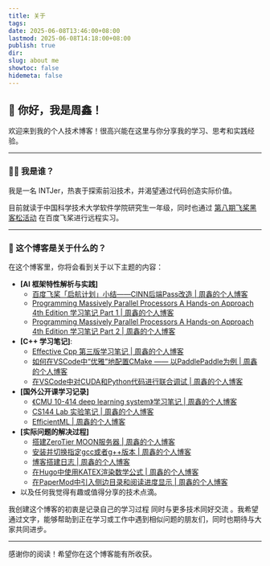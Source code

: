 ```yaml
---
title: 关于
tags: 
date: 2025-06-08T13:46:00+08:00
lastmod: 2025-06-08T14:18:00+08:00
publish: true
dir: 
slug: about me
showtoc: false
hidemeta: false
---
```


## 👋 你好，我是周鑫！

欢迎来到我的个人技术博客！很高兴能在这里与你分享我的学习、思考和实践经验。

---

### 🧑‍💻 我是谁？

我是一名 INTJer，热衷于探索前沿技术，并渴望通过代码创造实际价值。

目前就读于中国科学技术大学软件学院研究生一年级，同时也通过 [第八期飞桨黑客松活动](https://github.com/PaddlePaddle/Paddle/issues/71313) 在百度飞桨进行远程实习。

---

### 🚀 这个博客是关于什么的？

在这个博客里，你将会看到关于以下主题的内容：

*   **[AI 框架特性解析与实践]**
	* [百度飞桨「启航计划」小结——CINN后端Pass改造 | 周鑫的个人博客](https://www.zhouxin.space/notes/baidu-paddlepaddle-starter-plan-summary/)
	* [Programming Massively Parallel Processors A Hands-on Approach 4th Edition 学习笔记 Part 1 | 周鑫的个人博客](https://www.zhouxin.space/notes/note-on-programming-massively-parallel-processors-a-hands-on-approach-4th-edition-part-1/)
	* [Programming Massively Parallel Processors A Hands-on Approach 4th Edition 学习笔记 Part 2 | 周鑫的个人博客](https://www.zhouxin.space/notes/note-on-programming-massively-parallel-processors-a-hands-on-approach-4th-edition-part-2/)
*   **[C++ 学习笔记]**:
	* [Effective Cpp 第三版学习笔记 | 周鑫的个人博客](https://www.zhouxin.space/notes/notes-on-effective-cpp-3rd-ed/)
	* [如何在VSCode中“优雅”地配置CMake —— 以PaddlePaddle为例 | 周鑫的个人博客](https://www.zhouxin.space/notes/%E5%A6%82%E4%BD%95%E5%9C%A8vscode%E4%B8%AD%E4%BC%98%E9%9B%85%E5%9C%B0%E9%85%8D%E7%BD%AEcmake--%E4%BB%A5paddlepaddle%E4%B8%BA%E4%BE%8B/)
	* [在VSCode中对CUDA和Python代码进行联合调试 | 周鑫的个人博客](https://www.zhouxin.space/notes/joint-debgugging-of-cuda-and-python-in-vscode/)
*   **[国外公开课学习记录]**
	* [《CMU 10-414 deep learning system》学习笔记 | 周鑫的个人博客](https://www.zhouxin.space/notes/notes-on-cmu-10-414-deep-learning-system/)
	* [CS144 Lab 实验笔记 | 周鑫的个人博客](https://www.zhouxin.space/notes/cs144-winter-2024-labs/)
	* [EfficientML | 周鑫的个人博客](https://www.zhouxin.space/tags/efficientml/)
*   **[实际问题的解决过程]**
	* [搭建ZeroTier MOON服务器 | 周鑫的个人博客](https://www.zhouxin.space/notes/setup-zerotier-moon-server/)
	* [安装并切换指定gcc或者g++版本 | 周鑫的个人博客](https://www.zhouxin.space/notes/install-and-switch-to-specific-version-of-gcc/)
	* [博客搭建日志 | 周鑫的个人博客](https://www.zhouxin.space/logs/blog-setup-logs/)
	* [在Hugo中使用KATEX渲染数学公式 | 周鑫的个人博客](https://www.zhouxin.space/notes/using-katex-to-render-math-in-hugo/)
	* [在PaperMod中引入侧边目录和阅读进度显示 | 周鑫的个人博客](https://www.zhouxin.space/logs/introduce-side-toc-and-reading-percentage-to-papermod/)
* 以及任何我觉得有趣或值得分享的技术点滴。

我创建这个博客的初衷是记录自己的学习过程 同时与更多技术同好交流 。我希望通过文字，能够帮助到正在学习或工作中遇到相似问题的朋友们，同时也期待与大家共同进步。

---

感谢你的阅读！希望你在这个博客能有所收获。